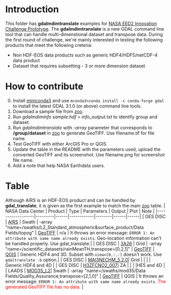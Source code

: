 # Introduction

 This folder has **gdalmdimtranslate** examples for [NASA EED2 Innovation Challenge Prototype](https://bugs.earthdata.nasa.gov/browse/ICP-2). The **gdalmdimtranslate** is a new GDAL command line tool that can handle multi-dimenstional dataset and transpose data.  During the first round of challenge, we're mainly interested in testing the following products that meet the following creteria:
 
  * Non HDF-EOS data products such as generic HDF4/HDF5/netCDF-4 data product
  * Dataset that requires subsetting - 3 or more dimension dataset

# How to contribute

0. Install [miniconda3](https://docs.conda.io/en/latest/miniconda.html) and use ```mconda3>conda install -c conda-forge gdal``` to install the latest GDAL 3.1.0 (or above) command line tools.
1. Download a sample file from [zoo](http://hdfeos.org/zoo).
2. Run *gdalmdiminfo sample.hdf > info_output.txt* to identify group and dataset. 
3. Run *gdalmdimtranslate* with *-array* parameter that corresponds to **/group/dataset** in [zoo](http://hdfeos.org/zoo) to generate GeoTIFF. Use filename.tif for file name.
4. Test GeoTIFF with either ArcGIS Pro or QGIS.
5. Update the table in the README with the parameters used, upload the converted GeoTIFF and its screenshot. Use filename.png for screenshot file name.
6. Add a note that help NASA Earthdata users.

# Table
  Although AIRS is an HDF-EOS product and can be handled by **gdal_translate**, it is given as the first example to match the main  [zoo](http://hdfeos.org/zoo) table.
| NASA Data Center | Product | Type | Parameters | Output | Plot | Note |
|------------------|---------|------|------------|--------|------|------|
| GES DISC | [AIRS](https://gamma.hdfgroup.org/ftp/pub/outgoing/NASAHDF/AIRS.2002.08.30.227.L2.RetStd_H.v6.0.12.0.G14101125810.hdf) | Swath | -array "name=/swaths/L2_Standard_atmospheric&surface_product/Data Fields/topog" | [GeoTIFF](AIRS.2002.08.30.227.L2.RetStd_H.v6.0.12.0.G14101125810.hdf.tif) | n/a | It throws an error message: ```ERROR 1: An attribute with same name already exists```. Geo-location information can't be handled properly. Use gdal_translate.|
| GES DISC | [3A26](https://gamma.hdfgroup.org/ftp/pub/outgoing/NASAHDF/3A26.20140101.7.HDF) | Grid | -array "name=/scientific_datasets/rainMeanTH,transpose=[0,2,1]" | [GeoTIFF](3A26.20140101.7.HDF.tif) | [QGIS](3A26.20140101.7.HDF.qgis.png) | Generic HDF4 and 3D. Subset with ```view=[0,:,:]``` doesn't work. Use ```gdaltranslate -b``` option.|
| GES DISC | [MAI3NECHM_5.2.0](https://gamma.hdfgroup.org/ftp/pub/outgoing/NASAHDF/MERRA300.prod.assim.inst3_3d_chm_Ne.20021201.hdf)| Grid | | | | Generic HDF4 and 4D |
| GES DISC | [H3ZFCNO2_007](https://gamma.hdfgroup.org/ftp/pub/outgoing/NASAHDF/HIRDLS-Aura_L3ZFCNO2_v07-00-20-c01_2005d022-2008d077.he5)| ZA | | | |HE5 and 4D |
| LAADS | [MOD35_L2](https://gamma.hdfgroup.org/ftp/pub/outgoing/NASAHDF/MORE/LAADS/MOD/MOD35_L2.A2017060.1010.006.2017060203649.hdf)| Swath |  -array "name=/swaths/mod35/Data Fields/Quality_Assurance,transpose=[2,1,0]" | [GeoTIFF](MOD35_L2.A2017060.1010.006.2017060203649.hdf.tif) | QGIS | It throws an error message:  ```ERROR 1: An attribute with same name already exists```. <span style="color:red">The generated GeoTIFF file has no data.</span> |

